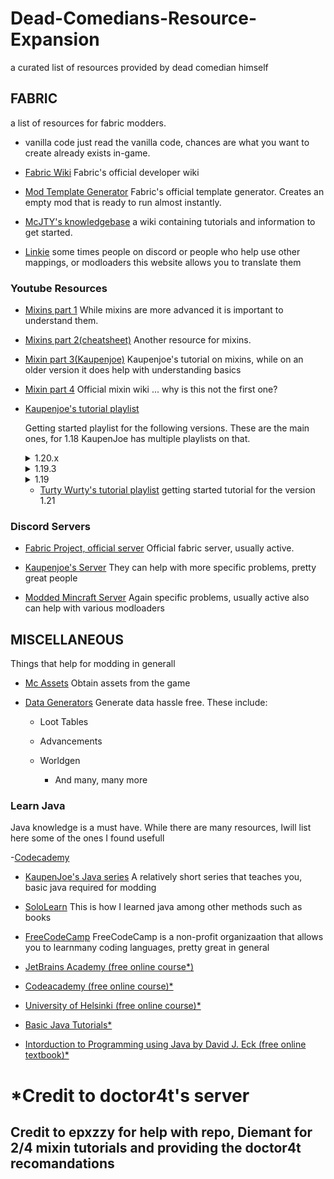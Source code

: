 # Dead-Comedians-Resource-Expansion

a curated list of resources provided by dead comedian himself

## FABRIC

a list of resources for fabric modders.


- vanilla code
    just read the vanilla code, chances are what you want to create already exists in-game.

- [Fabric Wiki](https://docs.fabricmc.net/develop/)
  Fabric's official developer wiki

- [Mod Template Generator](https://fabricmc.net/develop/template/)
  Fabric's official template generator. Creates an empty mod that is ready to run almost instantly.

- [McJTY's knowledgebase](https://www.mcjty.eu/docs/intro)
    a wiki containing tutorials and information to get started.

- [Linkie](https://linkie.shedaniel.dev/mappings?namespace=mojang_srg&version=1.20.1&search=addAdditionalSaveData&translateMode=ns&translateAs=yarn)
    some times people on discord or people who help use other mappings, or modloaders this website allows you to translate them


### Youtube Resources

- [Mixins part 1](https://youtu.be/HQUkWjMWTik?si=Imrb210v_6h3R1YT)
    While mixins are more advanced it is important to understand them.

- [Mixins part 2(cheatsheet)](https://github.com/2xsaiko/mixin-cheatsheet)
    Another resource for mixins.

- [Mixin part 3(Kaupenjoe)](https://www.youtube.com/watch?v=U7j4bl_UAII)
     Kaupenjoe's tutorial on mixins, while on an older version it does help with understanding basics

- [Mixin part 4](https://github.com/SpongePowered/Mixin/wiki)
     Official mixin wiki ... why is this not the first one?


- [Kaupenjoe's tutorial playlist](https://www.youtube.com/watch?v=0Pr_iHlVKsI&list=PLKGarocXCE1EO43Dlf5JGh7Yk-kRAXUEJ&pp=iAQB)

    Getting started playlist for the following versions. These are the main ones, for 1.18 KaupenJoe has multiple playlists on that.

	<details>
	<summary>1.20.x</summary>
	<br>
	https://www.youtube.com/watch?v=0Pr_iHlVKsI&list=PLKGarocXCE1EO43Dlf5JGh7Yk-kRAXUEJ&pp=iAQB
	</details>
  

	<details>
	<summary>1.19.3</summary>
	<br>
	https://www.youtube.com/watch?v=Y05DNiXfru0&list=PLKGarocXCE1EMYzuBUTYjHnFeBrRFbesk&pp=iAQB
	</details>

	<details>
	<summary>1.19</summary>
	<br>
	https://www.youtube.com/watch?v=RSqSZoJQXvg&list=PLKGarocXCE1EeLZggaXPJaARxnAbUD8Y_&pp=iAQB
	</details>


  - [Turty Wurty's tutorial playlist](https://www.youtube.com/watch?v=W7JFbcQzCA4&list=PLaevjqy3XufZ5qFgfd-XnNgoiXynSZLZy&pp=iAQB) 
        getting started tutorial for the version 1.21

### Discord Servers

- [Fabric Project, official server]()
     Official fabric server, usually active.


- [Kaupenjoe's Server](https://discord.gg/kaupenjoe)
     They can help with more specific problems, pretty great people

- [Modded Mincraft Server](https://discord.gg/moddedmc)
      Again specific problems, usually active also can help with various modloaders

## MISCELLANEOUS

Things that help for modding in generall


- [Mc Assets](https://mcasset.cloud/1.20.1/)
    Obtain assets from the game

- [Data Generators](https://misode.github.io)
    Generate data hassle free. These include:
  
	- Loot Tables
  
  	- Advancements
    
 	- Worldgen
        - And many, many more


### Learn Java
Java knowledge is a must have. While there are many resources, Iwill list here some of the ones I found usefull

-[Codecademy](https://www.codecademy.com/catalog/language/java?g_network=g&g_productchannel=&g_adid=624951457630&g_locinterest=&g_keyword=codecademy%20java&g_acctid=243-039-7011&g_adtype=&g_keywordid=kwd-327295696446&g_ifcreative=&g_campaign=account&g_locphysical=9197713&g_adgroupid=128133970548&g_productid=&g_source={sourceid}&g_merchantid=&g_placement=&g_partition=&g_campaignid=1726903838&g_ifproduct=&utm_id=t_kwd-327295696446:ag_128133970548:cp_1726903838:n_g:d_c&utm_source=google&utm_medium=paid-search&utm_term=codecademy%20java&utm_campaign=INTL_Brand_Exact&utm_content=624951457630&g_adtype=search&g_acctid=243-039-7011&gad_source=1&gclid=CjwKCAjwqre1BhAqEiwA7g9Qhr4S7rnr6lNNym9Lu3hyXKpa1za-ZjNhoCIY6r0fIb4r39gV99_k4xoChZ8QAvD_BwE)


- [KaupenJoe's Java series](https://www.youtube.com/watch?v=G1ifRRtJm7w&list=PLKGarocXCE1Egp6soRNlflWJWc44sau40&pp=iAQB)
   A relatively short series that teaches you, basic java required for modding

- [SoloLearn](https://www.sololearn.com/en/learn/courses/java-introduction)
   This is how I learned java among other methods such as books

- [FreeCodeCamp](https://www.freecodecamp.org/news/learn-java-free-java-courses-for-beginners/)
   FreeCodeCamp is  a non-profit organizaation that allows you to learnmany coding languages, pretty great in general

- [JetBrains Academy (free online course*)](https://www.jetbrains.com/academy)

- [Codeacademy (free online course)*](https://www.codecademy.com/learn/learn-java)

- [University of Helsinki (free online course)*](https://java-programming.mooc.fi/)

- [Basic Java Tutorials*](https://docs.oracle.com/javase/tutorial)

- [Intorduction to Programming using Java by David J. Eck (free online textbook)*](http://math.hws.edu/javanotes)





# *Credit to doctor4t's server
## Credit to epxzzy for help with repo, Diemant for 2/4 mixin tutorials and providing the doctor4t recomandations


